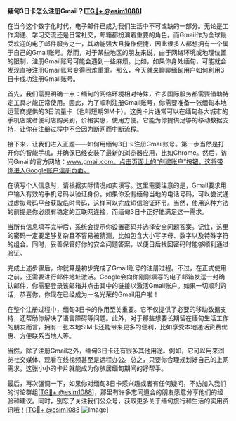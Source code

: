 **緬甸3日卡怎么注册Gmail？[[TG💪+ @esim1088](https://t.me/s/esim1088)]**

在当今这个数字化时代，电子邮件已成为我们生活中不可或缺的一部分。无论是工作沟通、学习交流还是日常社交，邮箱都扮演着重要的角色。而Gmail作为全球最受欢迎的电子邮件服务之一，其功能强大且操作便捷，因此很多人都想拥有一个属于自己的Gmail账号。然而，对于某些地区的朋友来说，由于网络环境或地理位置的限制，注册Gmail账号可能会遇到一些麻烦。比如，如果你身处缅甸，可能就会发现直接注册Gmail账号变得困难重重。那么，今天就来聊聊缅甸用户如何利用3日卡成功注册Gmail账号。

首先，我们需要明确一点：缅甸的网络环境相对特殊，许多国际服务都需要借助特定工具才能正常使用。因此，为了顺利注册Gmail账号，你需要准备一张缅甸本地运营商提供的3日流量卡（也叫短期SIM卡）。这类卡片通常可以在缅甸各大城市的手机店或者便利店购买到，价格实惠，使用方便。它能为你提供足够的移动数据支持，让你在注册过程中不会因为断网而中断流程。

接下来，让我们进入正题——如何用缅甸3日卡注册Gmail账号。第一步当然是打开你的智能手机，并确保已经安装了最新的浏览器应用，比如Chrome。然后，访问Gmail的官方网站：www.gmail.com。点击页面上的“创建账户”按钮，这将带你进入Google账户注册页面。

在填写个人信息时，请根据实际情况如实填写。这里需要注意的是，Gmail要求用户输入有效的手机号码以验证身份。如果你没有缅甸当地的电话号码，可以尝试通过虚拟号码平台获取临时号码，这样可以完成短信验证环节。当然，使用这种方法的前提是你必须有稳定的互联网连接，而缅甸3日卡正好能满足这一需求。

当所有信息填写完毕后，系统会提示你设置密码并选择安全问题答案。记住，这里的密码一定要足够复杂且不容易被猜测，比如包含大小写字母、数字以及特殊字符的组合。同时，妥善保管好你的安全问题答案，以便日后找回密码时能够顺利通过验证。

完成上述步骤后，你就算是初步完成了Gmail账号的注册过程。不过，在正式使用之前，还需要进行邮件地址激活。Google会向你刚刚填写的电子邮箱发送一封确认邮件，你需要登录该邮箱并点击其中的链接以激活Gmail账户。如果一切顺利的话，恭喜你，你现在已经成为一名光荣的Gmail用户啦！

在整个注册过程中，缅甸3日卡的作用至关重要。它不仅提供了必要的移动数据支持，还帮助你解决了语言障碍等问题。此外，对于那些想要长期留在缅甸生活工作的朋友而言，拥有一张本地SIM卡还能带来更多的便利，比如享受本地通话资费优惠、方便联系当地人等。

当然，除了注册Gmail之外，缅甸3日卡还有很多其他用途。例如，它可以用来浏览社交媒体、观看在线视频甚至是远程办公。总之，只要你合理规划好自己的上网需求，这张小小的卡片就能成为你旅居缅甸期间的好帮手。

最后，再次强调一下，如果你对缅甸3日卡感兴趣或者有任何疑问，不妨加入我们的讨论群组[[TG💪+ @esim1088](https://t.me/s/esim1088)]，那里有许多志同道合的朋友愿意分享他们的经验和建议。同时，别忘了关注我们公众号，获取更多关于缅甸旅行和生活的实用资讯哦！[[TG💪+ @esim1088](https://t.me/s/esim1088) ![Image](https://i.postimg.cc/4NQfJmqS/Snipaste-2025-05-13-00-14-12.png)]